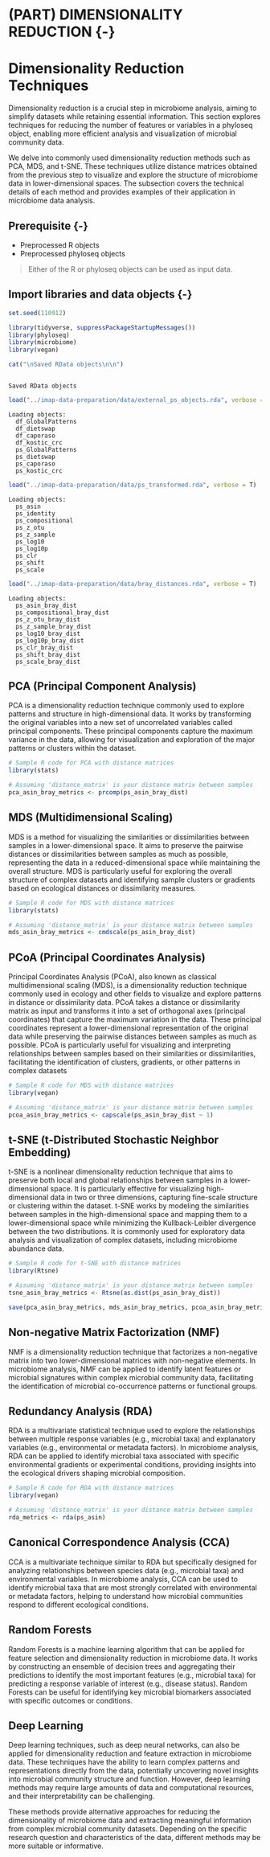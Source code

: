 # (PART) DIMENSIONALITY REDUCTION {-}

# Dimensionality Reduction Techniques
Dimensionality reduction is a crucial step in microbiome analysis, aiming to simplify datasets while retaining essential information. This section explores techniques for reducing the number of features or variables in a phyloseq object, enabling more efficient analysis and visualization of microbial community data.

We delve into commonly used dimensionality reduction methods such as PCA, MDS, and t-SNE. These techniques utilize distance matrices obtained from the previous step to visualize and explore the structure of microbiome data in lower-dimensional spaces. The subsection covers the technical details of each method and provides examples of their application in microbiome data analysis.




## Prerequisite {-}
- Preprocessed R objects
- Preprocessed phyloseq objects

> Either of the R or phyloseq objects can be used as input data.

## Import libraries and data objects {-}

```r
set.seed(110912)

library(tidyverse, suppressPackageStartupMessages())
library(phyloseq)
library(microbiome)
library(vegan)

cat("\nSaved RData objects\n\n")
```

```

Saved RData objects
```

```r
load("../imap-data-preparation/data/external_ps_objects.rda", verbose = T)
```

```
Loading objects:
  df_GlobalPatterns
  df_dietswap
  df_caporaso
  df_kostic_crc
  ps_GlobalPatterns
  ps_dietswap
  ps_caporaso
  ps_kostic_crc
```

```r
load("../imap-data-preparation/data/ps_transformed.rda", verbose = T)
```

```
Loading objects:
  ps_asin
  ps_identity
  ps_compositional
  ps_z_otu
  ps_z_sample
  ps_log10
  ps_log10p
  ps_clr
  ps_shift
  ps_scale
```

```r
load("../imap-data-preparation/data/bray_distances.rda", verbose = T)
```

```
Loading objects:
  ps_asin_bray_dist
  ps_compositional_bray_dist
  ps_z_otu_bray_dist
  ps_z_sample_bray_dist
  ps_log10_bray_dist
  ps_log10p_bray_dist
  ps_clr_bray_dist
  ps_shift_bray_dist
  ps_scale_bray_dist
```

## PCA (Principal Component Analysis)

PCA is a dimensionality reduction technique commonly used to explore patterns and structure in high-dimensional data. It works by transforming the original variables into a new set of uncorrelated variables called principal components. These principal components capture the maximum variance in the data, allowing for visualization and exploration of the major patterns or clusters within the dataset.


```r
# Sample R code for PCA with distance matrices
library(stats)

# Assuming 'distance_matrix' is your distance matrix between samples
pca_asin_bray_metrics <- prcomp(ps_asin_bray_dist)
```


## MDS (Multidimensional Scaling)

MDS is a method for visualizing the similarities or dissimilarities between samples in a lower-dimensional space. It aims to preserve the pairwise distances or dissimilarities between samples as much as possible, representing the data in a reduced-dimensional space while maintaining the overall structure. MDS is particularly useful for exploring the overall structure of complex datasets and identifying sample clusters or gradients based on ecological distances or dissimilarity measures.


```r
# Sample R code for MDS with distance matrices
library(stats)

# Assuming 'distance_matrix' is your distance matrix between samples
mds_asin_bray_metrics <- cmdscale(ps_asin_bray_dist)
```

## PCoA (Principal Coordinates Analysis)
Principal Coordinates Analysis (PCoA), also known as classical multidimensional scaling (MDS), is a dimensionality reduction technique commonly used in ecology and other fields to visualize and explore patterns in distance or dissimilarity data. PCoA takes a distance or dissimilarity matrix as input and transforms it into a set of orthogonal axes (principal coordinates) that capture the maximum variation in the data. These principal coordinates represent a lower-dimensional representation of the original data while preserving the pairwise distances between samples as much as possible. PCoA is particularly useful for visualizing and interpreting relationships between samples based on their similarities or dissimilarities, facilitating the identification of clusters, gradients, or other patterns in complex datasets


```r
# Sample R code for MDS with distance matrices
library(vegan)

# Assuming 'distance_matrix' is your distance matrix between samples
pcoa_asin_bray_metrics <- capscale(ps_asin_bray_dist ~ 1)
```



## t-SNE (t-Distributed Stochastic Neighbor Embedding)

t-SNE is a nonlinear dimensionality reduction technique that aims to preserve both local and global relationships between samples in a lower-dimensional space. It is particularly effective for visualizing high-dimensional data in two or three dimensions, capturing fine-scale structure or clustering within the dataset. t-SNE works by modeling the similarities between samples in the high-dimensional space and mapping them to a lower-dimensional space while minimizing the Kullback-Leibler divergence between the two distributions. It is commonly used for exploratory data analysis and visualization of complex datasets, including microbiome abundance data.


```r
# Sample R code for t-SNE with distance matrices
library(Rtsne)

# Assuming 'distance_matrix' is your distance matrix between samples
tsne_asin_bray_metrics <- Rtsne(as.dist(ps_asin_bray_dist))
```



```r
save(pca_asin_bray_metrics, mds_asin_bray_metrics, pcoa_asin_bray_metrics, tsne_asin_bray_metrics, file = "data/reduced_dimension.rda")
```


## Non-negative Matrix Factorization (NMF)

NMF is a dimensionality reduction technique that factorizes a non-negative matrix into two lower-dimensional matrices with non-negative elements. In microbiome analysis, NMF can be applied to identify latent features or microbial signatures within complex microbial community data, facilitating the identification of microbial co-occurrence patterns or functional groups.




## Redundancy Analysis (RDA)

RDA is a multivariate statistical technique used to explore the relationships between multiple response variables (e.g., microbial taxa) and explanatory variables (e.g., environmental or metadata factors). In microbiome analysis, RDA can be applied to identify microbial taxa associated with specific environmental gradients or experimental conditions, providing insights into the ecological drivers shaping microbial composition.


```r
# Sample R code for RDA with distance matrices
library(vegan)

# Assuming 'distance_matrix' is your distance matrix between samples
rda_metrics <- rda(ps_asin)
```


## Canonical Correspondence Analysis (CCA)

CCA is a multivariate technique similar to RDA but specifically designed for analyzing relationships between species data (e.g., microbial taxa) and environmental variables. In microbiome analysis, CCA can be used to identify microbial taxa that are most strongly correlated with environmental or metadata factors, helping to understand how microbial communities respond to different ecological conditions.




## Random Forests

Random Forests is a machine learning algorithm that can be applied for feature selection and dimensionality reduction in microbiome data. It works by constructing an ensemble of decision trees and aggregating their predictions to identify the most important features (e.g., microbial taxa) for predicting a response variable of interest (e.g., disease status). Random Forests can be useful for identifying key microbial biomarkers associated with specific outcomes or conditions.




## Deep Learning

Deep learning techniques, such as deep neural networks, can also be applied for dimensionality reduction and feature extraction in microbiome data. These techniques have the ability to learn complex patterns and representations directly from the data, potentially uncovering novel insights into microbial community structure and function. However, deep learning methods may require large amounts of data and computational resources, and their interpretability can be challenging.



These methods provide alternative approaches for reducing the dimensionality of microbiome data and extracting meaningful information from complex microbial community datasets. Depending on the specific research question and characteristics of the data, different methods may be more suitable or informative.




